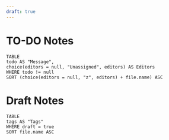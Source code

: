 ```yaml
---
draft: true
---
```

# TO-DO Notes
```dataview
TABLE
todo AS "Message",
choice(editors = null, "Unassigned", editors) AS Editors
WHERE todo != null
SORT (choice(editors = null, "z", editors) + file.name) ASC
```
# Draft Notes
```dataview
TABLE
tags AS "Tags"
WHERE draft = true
SORT file.name ASC
```
